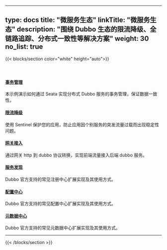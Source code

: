 
---
type: docs
title: "微服务生态"
linkTitle: "微服务生态"
description: "围绕 Dubbo 生态的限流降级、全链路追踪、分布式一致性等解决方案"
weight: 30
no_list: true
---

{{< blocks/section color="white" height="auto">}}
<div class="td-content list-page">
    <div class="lead"></div><header class="article-meta">
    </header><div class="row">
    <div class="col-sm col-md-6 mb-4">
        <div class="h-100 card shadow" href="#">
            <div class="card-body">
                <h4 class="card-title">
                     <a href='{{< relref "./transaction/" >}}'>事务管理</a>
                </h4>
                <p>本示例演示如何通过 Seata 实现分布式 Dubbo 服务的事务管理，保证数据一致性。</p>
            </div>
        </div>
    </div>
    <div class="col-sm col-md-6 mb-4">
        <div class="h-100 card shadow">
            <div class="card-body">
                <h4 class="card-title">
                     <a href='{{< relref "./rate-limit/" >}}'>限流降级</a>
                </h4>
                <p>使用 Sentinel 保护您的应用，防止应用因个别服务的突发流量过载而出现稳定性问题。</p>
            </div>
        </div>
    </div>
    <div class="col-sm col-md-6 mb-4">
         <div class="h-100 card shadow">
             <div class="card-body">
                 <h4 class="card-title">
                    <a href='{{< relref "./gateway/" >}}'>网关接入</a>
                 </h4>
                 <p>通过网关 http 到 dubbo 协议转换，实现前端流量接入后端 dubbo 服务。</p>
             </div>
         </div>
     </div>
    <div class="col-sm col-md-6 mb-4">
         <div class="h-100 card shadow">
             <div class="card-body">
                 <h4 class="card-title">
                 <a target="_blank" href='{{< relref "../../../docs3-v2/java-sdk/reference-manual/registry/" >}}'>服务发现</a>
                 </h4>
                 <p>Dubbo 官方支持的常见注册中心扩展实现及其使用方式。</p>
             </div>
         </div>
     </div>
    <div class="col-sm col-md-6 mb-4">
         <div class="h-100 card shadow">
             <div class="card-body">
                 <h4 class="card-title">
                 <a target="_blank" href='{{< relref "../../../docs3-v2/java-sdk/reference-manual/config-center/" >}}'>配置中心</a>
                 </h4>
                 <p>Dubbo 官方支持的常见配置中心扩展实现及其使用方式。</p>
             </div>
         </div>
     </div>
    <div class="col-sm col-md-6 mb-4">
         <div class="h-100 card shadow">
             <div class="card-body">
                 <h4 class="card-title">
                 <a target="_blank" href='{{< relref "../../../docs3-v2/java-sdk/reference-manual/metadata-center/" >}}'>元数据中心</a>
                 </h4>
                 <p>Dubbo 官方支持的常见元数据中心扩展实现及其使用方式。</p>
             </div>
         </div>
     </div>
</div>
<hr>
</div>

{{< /blocks/section >}}